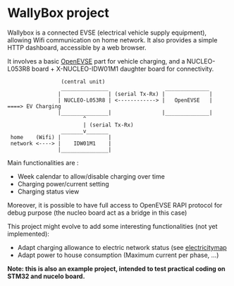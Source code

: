
# WallyBox project

Wallybox is a connected EVSE (electrical vehicle supply equipment), allowing Wifi communication on home network. It also provides a simple HTTP dashboard, accessible by a web browser.

It involves a basic [OpenEVSE](https://www.openevse.com/) part for vehicle charging, and a NUCLEO-L053R8 board + X-NUCLEO-IDW01M1 daughter board for connectivity.


                     (central unit)
                     _______________                  ______________
                    |               | (serial Tx-Rx) |              |
                    | NUCLEO-L053R8 | <------------> |   OpenEVSE   | ====> EV Charging
                    |_______________|                |______________|
                            ^
                            | (serial Tx-Rx)
                     _______v_______
     home    (Wifi) |               |
     network <----> |    IDW01M1    |
                    |_______________|


Main functionalities are :

 - Week calendar to allow/disable charging over time
 - Charging power/current setting
 - Charging status view

Moreover, it is possible to have full access to OpenEVSE RAPI protocol for debug purpose (the nucleo board act as a bridge in this case)

This project might evolve to add some interesting functionalities (not yet implemented):
 - Adapt charging allowance to electric network status (see [electricitymap](https://www.electricitymap.org/?lang=fr/)
 - Adapt power to house consumption (Maximum current per phase, ...)


**Note: this is also an example project, intended to test practical coding on STM32 and nucelo board.**